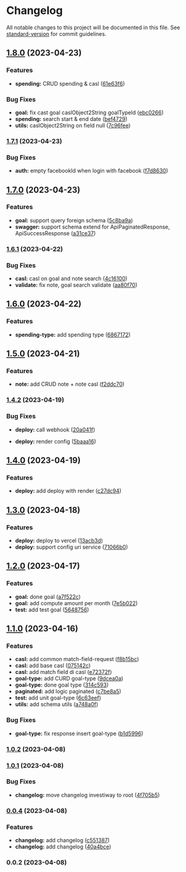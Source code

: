 # Changelog

All notable changes to this project will be documented in this file. See [standard-version](https://github.com/conventional-changelog/standard-version) for commit guidelines.

## [1.8.0](https://github.com/Investiway/investiway-back/compare/v1.7.1...v1.8.0) (2023-04-23)


### Features

* **spending:** CRUD spending & casl ([61e63f6](https://github.com/Investiway/investiway-back/commit/61e63f631f8113dc39c660a6d96fd10ac68fc003))


### Bug Fixes

* **goal:** fix cast goal caslObject2String goalTypeId ([ebc0266](https://github.com/Investiway/investiway-back/commit/ebc02665c73d31e46e6aa259503d9d5bb1005a5d))
* **spending:** search start & end date ([bef4729](https://github.com/Investiway/investiway-back/commit/bef472977400f5bb78f601b4cab004ca450caefe))
* **utils:** caslObject2String on field null ([7c96fee](https://github.com/Investiway/investiway-back/commit/7c96fee79992d15c66ddd1277e5310a1eda6d061))

### [1.7.1](https://github.com/Investiway/investiway-back/compare/v1.7.0...v1.7.1) (2023-04-23)


### Bug Fixes

* **auth:** empty facebookId when login with facebook ([f7d8630](https://github.com/Investiway/investiway-back/commit/f7d863056b5429c84f44000dc732d5457a63e4e2))

## [1.7.0](https://github.com/Investiway/investiway-back/compare/v1.6.1...v1.7.0) (2023-04-23)


### Features

* **goal:** support query foreign schema ([5c8ba9a](https://github.com/Investiway/investiway-back/commit/5c8ba9a8010e63d967e3da4f937dd9b2c7d9c167))
* **swagger:** support schema extend for ApiPaginatedResponse, ApiSuccessResponse ([a31ce37](https://github.com/Investiway/investiway-back/commit/a31ce371639abde2c44a4b7b9a5623a93057e8a1))

### [1.6.1](https://github.com/Investiway/investiway-back/compare/v1.6.0...v1.6.1) (2023-04-22)


### Bug Fixes

* **casl:** casl on goal and note search ([4c16100](https://github.com/Investiway/investiway-back/commit/4c1610087ec16943c4279d25d05f8e43288ea990))
* **validate:** fix note, goal search validate ([aa80f70](https://github.com/Investiway/investiway-back/commit/aa80f70a73ac41ee1f192e9f828d011d8b47715c))

## [1.6.0](https://github.com/Investiway/investiway-back/compare/v1.5.0...v1.6.0) (2023-04-22)


### Features

* **spending-type:** add spending type ([6867172](https://github.com/Investiway/investiway-back/commit/6867172c92386d3e96c7357f94e0e738cb159363))

## [1.5.0](https://github.com/Investiway/investiway-back/compare/v1.4.2...v1.5.0) (2023-04-21)


### Features

* **note:** add CRUD note + note casl ([f2ddc70](https://github.com/Investiway/investiway-back/commit/f2ddc707003bd2426ad540769aa7a757fbec06c3))

### [1.4.2](https://github.com/Investiway/investiway-back/compare/v1.4.1...v1.4.2) (2023-04-19)


### Bug Fixes

* **deploy:** call webhook ([20a041f](https://github.com/Investiway/investiway-back/commit/20a041f2faf8d4ebda2cde8c3ba11f1c14c18c65))

* **deploy:** render config ([5baaa16](https://github.com/Investiway/investiway-back/commit/5baaa164f5952356bb7ee2083b5c549b156577ed))

## [1.4.0](https://github.com/Investiway/investiway-back/compare/v1.3.6...v1.4.0) (2023-04-19)


### Features

* **deploy:** add deploy with render ([c27dc94](https://github.com/Investiway/investiway-back/commit/c27dc9415df0abdf99d7d20a578d1d3092f9c7c4))

## [1.3.0](https://github.com/Investiway/investiway-back/compare/v1.2.0...v1.3.0) (2023-04-18)


### Features

* **deploy:** deploy to vercel ([13acb3d](https://github.com/Investiway/investiway-back/commit/13acb3d832b3ab38cb11dab272d04664525ddea8))
* **deploy:** support config uri service ([71066b0](https://github.com/Investiway/investiway-back/commit/71066b0430c29991ab16683a73f492bc4a66faba))

## [1.2.0](https://github.com/Investiway/investiway-back/compare/v1.1.0...v1.2.0) (2023-04-17)


### Features

* **goal:**  done goal ([a7f522c](https://github.com/Investiway/investiway-back/commit/a7f522c336bf936d15312782ed5c5676d0fb03ca))
* **goal:** add compute amount per month ([7e5b022](https://github.com/Investiway/investiway-back/commit/7e5b022d50ebc43cdbb7d956837c1515e1348572))
* **test:** add test goal ([5648756](https://github.com/Investiway/investiway-back/commit/5648756d147bb07b5a20d74e140929e5ac54c73f))

## [1.1.0](https://github.com/Investiway/investiway-back/compare/v1.0.2...v1.1.0) (2023-04-16)


### Features

* **casl:** add  common match-field-request ([f8b15bc](https://github.com/Investiway/investiway-back/commit/f8b15bcb1cfeec6956229a60b525123bae2e2c99))
* **casl:** add base casl ([075142c](https://github.com/Investiway/investiway-back/commit/075142cde40a0e88161b90134fb3417deb4c2962))
* **casl:** add match field di casl ([e72372f](https://github.com/Investiway/investiway-back/commit/e72372f522e7fa85b838a7ac377d632965b48309))
* **goal-type:** add CURD goal-type ([9dcea0a](https://github.com/Investiway/investiway-back/commit/9dcea0aea5d6614eb0ca2fee2a7769f5992429c3))
* **goal-type:** done goal type ([314c593](https://github.com/Investiway/investiway-back/commit/314c5932a70cafccc21d8861c9b344c87e3f94f2))
* **paginated:** add logic paginated ([c7be8a5](https://github.com/Investiway/investiway-back/commit/c7be8a5a8f59975d74da194f4476253b5f32bd8a))
* **test:** add unit goal-type ([6c63eef](https://github.com/Investiway/investiway-back/commit/6c63eef6ea876af563ee68674f9cd6eade10201a))
* **utils:** add schema utils ([a748a0f](https://github.com/Investiway/investiway-back/commit/a748a0ffdb49d8ea865db075e7c8b1608a9af851))


### Bug Fixes

* **goal-type:** fix response insert goal-type ([b1d5996](https://github.com/Investiway/investiway-back/commit/b1d59961c1bf9eac80d4f913aca48823ef89b5cc))

### [1.0.2](https://github.com/Investiway/investiway-back/compare/v1.0.1...v1.0.2) (2023-04-08)

### [1.0.1](https://github.com/Investiway/investiway-back/compare/v0.0.4...v1.0.1) (2023-04-08)


### Bug Fixes

* **changelog:** move changelog investiway to root ([4f705b5](https://github.com/Investiway/investiway-back/commit/4f705b5c67d2ea68693a01f52b47a14bee540c25))

### [0.0.4](https://github.com/Investiway/investiway-back/compare/v0.0.2...v0.0.4) (2023-04-08)


### Features

* **changelog:** add changelog ([c551387](https://github.com/Investiway/investiway-back/commit/c5513878810a7985d270229d13e8e5a4e3dd54ed))
* **changelog:** add changelog ([40a4bce](https://github.com/Investiway/investiway-back/commit/40a4bce463588229037d2a2a2b70962c9135f301))

### 0.0.2 (2023-04-08)

